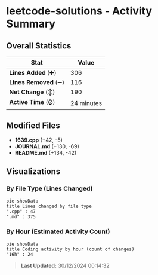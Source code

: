 # leetcode-solutions - Activity Summary 

## Overall Statistics

| Stat                   | Value                                                             |
| ---------------------- | ----------------------------------------------------------------- |
| **Lines Added** (➕)   | 306                                          |
| **Lines Removed** (➖) | 116                                        |
| **Net Change** (↕)    | 190                |
| **Active Time** (⌚)   | 24 minutes |


## Modified Files
- **1639.cpp** (+42, -5)
- **JOURNAL.md** (+130, -69)
- **README.md** (+134, -42)

## Visualizations

### By File Type (Lines Changed)

```mermaid
pie showData
title Lines changed by file type
".cpp" : 47
".md" : 375
```

### By Hour (Estimated Activity Count)

```mermaid
pie showData
title Coding activity by hour (count of changes)
"16h" : 24
```


> **Last Updated:** 30/12/2024 00:14:32